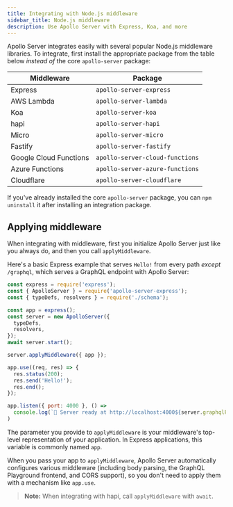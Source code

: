 ```yaml
---
title: Integrating with Node.js middleware
sidebar_title: Node.js middleware
description: Use Apollo Server with Express, Koa, and more
---
```


Apollo Server integrates easily with several popular Node.js middleware libraries.
To integrate, first install the appropriate package from the table below _instead of_
the core `apollo-server` package:

| Middleware  | Package  |
|---|---|
| Express  | `apollo-server-express`  |
| AWS Lambda | `apollo-server-lambda` |
| Koa | `apollo-server-koa` |
| hapi  | `apollo-server-hapi`  |
| Micro | `apollo-server-micro` |
| Fastify  | `apollo-server-fastify`  |
| Google Cloud Functions | `apollo-server-cloud-functions` |
| Azure Functions | `apollo-server-azure-functions` |
| Cloudflare | `apollo-server-cloudflare` |


If you've already installed the core `apollo-server` package, you can `npm uninstall`
it after installing an integration package.

## Applying middleware

When integrating with middleware, first you initialize Apollo Server just like you
always do, and then you call `applyMiddleware`.

Here's a basic Express example that serves `Hello!` from every path _except_ `/graphql`, which serves a GraphQL endpoint with Apollo Server:

```js
const express = require('express');
const { ApolloServer } = require('apollo-server-express');
const { typeDefs, resolvers } = require('./schema');

const app = express();
const server = new ApolloServer({
  typeDefs,
  resolvers,
});
await server.start();

server.applyMiddleware({ app });

app.use((req, res) => {
  res.status(200);
  res.send('Hello!');
  res.end();
});

app.listen({ port: 4000 }, () =>
  console.log(`🚀 Server ready at http://localhost:4000${server.graphqlPath}`)
)
```

The parameter you provide to `applyMiddleware` is your middleware's top-level representation of your application. In Express applications, this variable is commonly named `app`.

When you pass your app to `applyMiddleware`, Apollo Server automatically configures various middleware (including body parsing, the GraphQL Playground frontend, and CORS support), so you don't need to apply them with a mechanism like `app.use`.

> **Note:** When integrating with hapi, call `applyMiddleware` with `await`.

